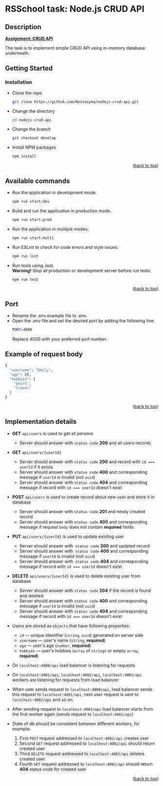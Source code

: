 # RSSchool task: Node.js CRUD API

## Description

**[Assignment: CRUD API](https://github.com/AlreadyBored/nodejs-assignments/blob/main/assignments/crud-api/assignment.md)**

The task is to implement simple CRUD API using in-memory database underneath.

## Getting Started
### Installation

- Clone the repo
  ```sh
  git clone https://github.com/Nastasyma/nodejs-crud-api.git
  ```
- Change the directory
  ```sh
  cd nodejs-crud-api
  ```
- Change the branch
  ```sh
  git checkout develop
  ```
- Install NPM packages
  ```sh
  npm install
  ```
<p align="right">(<a href="#readme-top">back to top</a>)</p>

## Available commands

- Run the application in development mode.
  ```sh
  npm run start:dev
  ```
- Build and run the application in production mode.
  ```sh
  npm run start:prod
  ```
- Run the application in multiple modes.
  ```sh
  npm run start:multi
  ```
- Run ESLint to check for code errors and style issues.
  ```sh
  npm run lint
  ```
- Run tests using Jest.  
  **Warning!** Stop all production or development server before run tests.
  ```sh
  npm run test
  ```
<p align="right">(<a href="#readme-top">back to top</a>)</p>

## Port

- Rename the .env.example file to .env.
- Open the .env file and set the desired port by adding the following line:
  ```sh
  PORT=4000
  ```
  Replace 4000 with your preferred port number.

## Example of request body
  ```sh
  {
    "username": "Emily",
    "age": 25,
    "hobbies": [
      "paint",
      "travel"
    ]
  }
  ```

  <p align="right">(<a href="#readme-top">back to top</a>)</p>

## Implementation details
  - **GET** `api/users` is used to get all persons
      - Server should answer with `status code` **200** and all users records
  - **GET** `api/users/{userId}` 
      - Server should answer with `status code` **200** and record with `id === userId` if it exists
      - Server should answer with `status code` **400** and corresponding message if `userId` is invalid (not `uuid`)
      - Server should answer with `status code` **404** and corresponding message if record with `id === userId` doesn't exist
  - **POST** `api/users` is used to create record about new user and store it in database
      - Server should answer with `status code` **201** and newly created record
      - Server should answer with `status code` **400** and corresponding message if request `body` does not contain **required** fields
  - **PUT** `api/users/{userId}` is used to update existing user
      - Server should answer with` status code` **200** and updated record
      - Server should answer with` status code` **400** and corresponding message if `userId` is invalid (not `uuid`)
      - Server should answer with` status code` **404** and corresponding message if record with `id === userId` doesn't exist
  - **DELETE** `api/users/{userId}` is used to delete existing user from database
      - Server should answer with `status code` **204** if the record is found and deleted
      - Server should answer with `status code` **400** and corresponding message if `userId` is invalid (not `uuid`)
      - Server should answer with `status code` **404** and corresponding message if record with `id === userId` doesn't exist  

- Users are stored as `objects` that have following properties:
    - `id` — unique identifier (`string`, `uuid`) generated on server side
    - `username` — user's name (`string`, **required**)
    - `age` — user's age (`number`, **required**)
    - `hobbies` — user's hobbies (`array` of `strings` or empty `array`, **required**)  

- On `localhost:4000/api` load balancer is listening for requests
- On `localhost:4001/api`, `localhost:4002/api`, `localhost:4003/api` workers are listening for requests from load balancer
- When user sends request to `localhost:4000/api`, load balancer sends this request to `localhost:4001/api`, next user request is sent to `localhost:4002/api` and so on.
- After sending request to `localhost:4003/api` load balancer starts from the first worker again (sends request to `localhost:4001/api`)
- State of db should be consistent between different workers, for example:
    1. First `POST` request addressed to `localhost:4001/api` creates user
    2. Second `GET` request addressed to `localhost:4002/api` should return created user
    3. Third `DELETE` request addressed to `localhost:4003/api` deletes created user
    4. Fourth `GET` request addressed to `localhost:4001/api` should return **404** status code for created user

<p align="right">(<a href="#readme-top">back to top</a>)</p>
